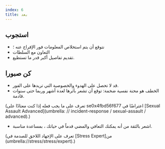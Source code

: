 ```yaml
---
index: 6
title: بعد
---
```

## استجوب

*   نتوقع أن يتم استخلاص المعلومات فور الإفراج عنه ؛
*   التعاون مع السلطات
*   تقديم تفاصيل أكبر قدر ما تستطيع.

## كن صبورا

*   قد لا تحصل على الهدوء والخصوصية التي تريدها على الفور.
*   الخطف هو محنة نفسية ضخمة: توقع أن تشعر بأثرها لعدة أشهر وربما حتى سنوات قادمة.

(تعرف على ما يجب فعله إذا كنت معتادًا على se0x4fbd56f677 اعتراضًا في [Sexual Assault Advanced](umbrella: // incident-response / sexual-assault / advanced).)

*   اشعر بالثقة من أنه يمكنك التعافي والمضي قدماً في حياتك ، بمساعدة مناسبة.

(تعرف على الإجهاد اللاحق للصدمة في [Stress Expert]من (umbrella://stress/stress/expert).)